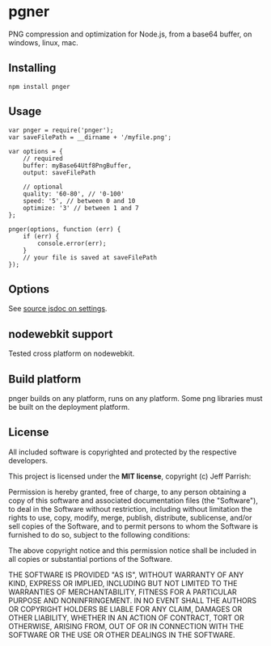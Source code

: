 # pgner

PNG compression and optimization for Node.js, from a base64 buffer, on windows, linux, mac.

## Installing

	npm install pnger

## Usage
	
	var pnger = require('pnger');
	var saveFilePath = __dirname + '/myfile.png';
	
	var options = {
		// required
		buffer: myBase64Utf8PngBuffer,
		output: saveFilePath

		// optional
		quality: '60-80', // '0-100'
		speed: '5', // between 0 and 10
		optimize: '3' // between 1 and 7
	};

	pnger(options, function (err) {
		if (err) {
			console.error(err);
		}
		// your file is saved at saveFilePath
	});

## Options

See [source jsdoc on settings](/blob/master/index.js).

## nodewebkit support

Tested cross platform on nodewebkit.

## Build platform

pnger builds on any platform, runs on any platform. Some png libraries must be built on the deployment platform.


## License

All included software is copyrighted and protected by the respective developers.

This project is licensed under the **MIT license**, copyright (c) Jeff Parrish:

Permission is hereby granted, free of charge, to any person obtaining a copy
of this software and associated documentation files (the "Software"), to deal
in the Software without restriction, including without limitation the rights
to use, copy, modify, merge, publish, distribute, sublicense, and/or sell
copies of the Software, and to permit persons to whom the Software is
furnished to do so, subject to the following conditions:

The above copyright notice and this permission notice shall be included in
all copies or substantial portions of the Software.

THE SOFTWARE IS PROVIDED "AS IS", WITHOUT WARRANTY OF ANY KIND, EXPRESS OR
IMPLIED, INCLUDING BUT NOT LIMITED TO THE WARRANTIES OF MERCHANTABILITY,
FITNESS FOR A PARTICULAR PURPOSE AND NONINFRINGEMENT. IN NO EVENT SHALL THE
AUTHORS OR COPYRIGHT HOLDERS BE LIABLE FOR ANY CLAIM, DAMAGES OR OTHER
LIABILITY, WHETHER IN AN ACTION OF CONTRACT, TORT OR OTHERWISE, ARISING FROM,
OUT OF OR IN CONNECTION WITH THE SOFTWARE OR THE USE OR OTHER DEALINGS IN
THE SOFTWARE.
